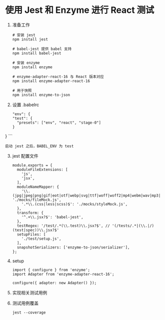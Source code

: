 # 使用 Jest 和 Enzyme 进行 React 测试

1. 准备工作

	```
	# 安装 jest
	npm install jest 

	# babel-jest 提供 babel 支持
	npm install babel-jest

	# 安装 enzyme
	npm install enzyme

	# enzyme-adapter-react-16 与 React 版本对应
	npm install enzyme-adapter-react-16

	# 用于快照
	npm install enzyme-to-json
	```

2. 设置 .babelrc
 
	```
	"env": {
    "test": {
      "presets": ["env", "react", "stage-0"]
    }
  }
	```

	启动 jest 之后，BABEL_ENV 为 test

3.  jest 配置文件

	```
	module.exports = {
	  moduleFileExtensions: [
	    'js',
	    'jsx',
	  ],
	  moduleNameMapper: {
	    '\\.(jpg|jpeg|png|gif|eot|otf|webp|svg|ttf|woff|woff2|mp4|webm|wav|mp3|m4a|aac|oga)$': './mocks/fileMock.js',
	    '.*\\.(css|less|scss)$': './mocks/styleMock.js',
	  },
	  transform: {
	    '^.+\\.jsx?$': 'babel-jest',
	  },
	  testRegex: '/test/.*(\\.test)\\.jsx?$', // '(/tests/.*|(\\.|/)(test|spec))\\.jsx?$'
	  setupFiles: [
	    './test/setup.js',
	  ],
	  snapshotSerializers: ['enzyme-to-json/serializer'],
	};
	```

4. setup

	```
	import { configure } from 'enzyme';
	import Adapter from 'enzyme-adapter-react-16';

	configure({ adapter: new Adapter() });
	```
5. 实现相关测试用例
6. 测试用例覆盖

	```
	jest --coverage
	```

